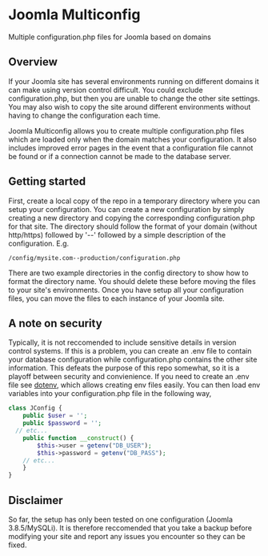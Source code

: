 
# Joomla Multiconfig
Multiple configuration.php files for Joomla based on domains

## Overview
If your Joomla site has several environments running on different domains it can make using version control difficult. You could exclude configuration.php, but then you are unable to change the other site settings. You may also wish to copy the site around different environments without having to change the configuration each time. 

Joomla Multiconfig allows you to create multiple configuration.php files which are loaded only when the domain matches your configuration. It also includes improved error pages in the event that a configuration file cannot be found or if a connection cannot be made to the database server.

## Getting started
First, create a local copy of the repo in a temporary directory where you can setup your configuration. You can create a new configuration by simply creating a new directory and copying the corresponding configuration.php for that site. The directory should follow the format of your domain (without http/https) followed by '--' followed by a simple description of the configuration. E.g.
```
/config/mysite.com--production/configuration.php
```
There are two example directories in the config directory to show how to format the directory name. You should delete these before moving the files to your site's environments. Once you have setup all your configuration files, you can move the files to each instance of your Joomla site.

## A note on security
Typically, it is not reccomended to include sensitive details in version control systems. If this is a problem, you can create an .env file to contain your database configuration while configuration.php contains the other site information. This defeats the purpose of this repo somewhat, so it is a playoff between security and convienience. If you need to create an .env file see [dotenv](https://github.com/motdotla/dotenv "Dotenv"), which allows creating env files easily. You can then load env variables into your configuration.php file in the following way,
```php
class JConfig {
	public $user = '';
	public $password = '';
  // etc...
	public function __construct() {
		$this->user = getenv("DB_USER");
		$this->password = getenv("DB_PASS");
    // etc...
	}
}
```

## Disclaimer
So far, the setup has only been tested on one configuration (Joomla 3.8.5/MySQLi). It is therefore reccomended that you take a backup before modifying your site and report any issues you encounter so they can be fixed.
